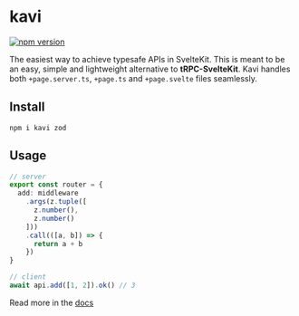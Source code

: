 # kavi

[![npm version](https://flat.badgen.net/npm/v/kavi?color=orange)](https://npmjs.com/package/kavi)

The easiest way to achieve typesafe APIs in SvelteKit. This is meant to be an easy, simple and lightweight alternative to **tRPC-SvelteKit**. Kavi handles both `+page.server.ts`, `+page.ts` and `+page.svelte` files seamlessly.

## Install
```
npm i kavi zod
```

## Usage
```ts
// server
export const router = {
  add: middleware
    .args(z.tuple([
      z.number(),
      z.number()
    ]))
    .call(([a, b]) => {
      return a + b
    })
}
```
```ts
// client
await api.add([1, 2]).ok() // 3
```
Read more in the [docs](https://propolies.github.io/kavi/docs/getting-started/introduction)